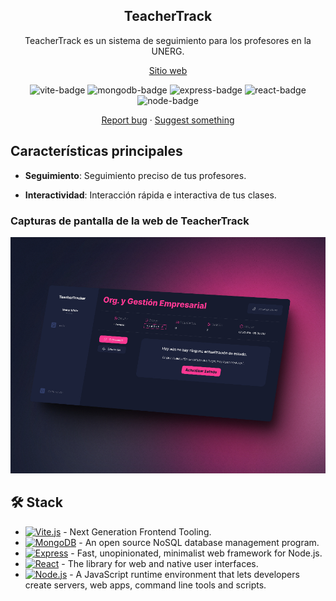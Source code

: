 <div align="center">

## TeacherTrack

<p>TeacherTrack es un sistema de seguimiento para los profesores en la UNERG.</p>

<div align="center">
	<a href="https://teachertrack.vercel.app/">Sitio web</a>
</div>

</div>

<p></p>

<div align="center">

![vite-badge]
![mongodb-badge]
![express-badge]
![react-badge]
![node-badge]

<a href="https://github.com/javierenriquemoreno/TeacherTracker/issues">Report bug</a>
·
<a href="https://github.com/javierenriquemoreno/TeacherTracker/issues">Suggest something</a>

</div>

## Características principales

- **Seguimiento**: Seguimiento preciso de tus profesores.

- **Interactividad**: Interacción rápida e interactiva de tus clases.

### Capturas de pantalla de la web de TeacherTrack

![Captura de pantalla en escritorio](/desktop_screenshot.jpg)

## 🛠️ Stack

- [![Vite.js][vite-badge]][vite-url] - Next Generation Frontend Tooling.
- [![MongoDB][mongodb-badge]][mongodb-url] - An open source NoSQL database management program.
- [![Express][express-badge]][express-url] - Fast, unopinionated, minimalist web framework for Node.js.
- [![React][react-badge]][react-url] - The library for web and native user interfaces.
- [![Node.js][node-badge]][node-url] - A JavaScript runtime environment that lets developers create servers, web apps, command line tools and scripts.


<!-- MARKDOWN LINKS & IMAGES -->
[react-url]: https://react.dev/
[express-url]: https://expressjs.com/
[mongodb-url]: https://www.mongodb.com/
[vite-url]: https://vitejs.dev/
[node-url]: https://nodejs.org/
[react-badge]: https://img.shields.io/badge/React-fff?style=for-the-badge&logo=react&logoColor=000&color=149eca
[express-badge]: https://img.shields.io/badge/Express-fff?style=for-the-badge&logo=express&logoColor=fff&color=000
[mongodb-badge]: https://img.shields.io/badge/MongoDB-000?style=for-the-badge&logo=mongodb&logoColor=green&color=gray
[node-badge]: https://img.shields.io/badge/Node.js-000?style=for-the-badge&logo=node.js&logoColor=417e38&color=07090e
[vite-badge]: https://img.shields.io/badge/Vite-000?style=for-the-badge&logo=vite&logoColor=ffc21a&color=bd34fe